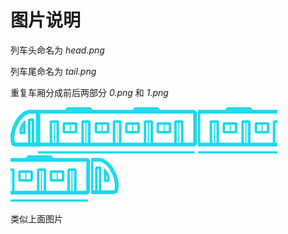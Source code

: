 # 图片说明

列车头命名为  *head.png*

列车尾命名为  *tail.png*

重复车厢分成前后两部分 *0.png* 和 *1.png*

![head](head.png)![0](0.png)![1](1.png)![0](0.png)![1](1.png)![tail](tail.png)



类似上面图片
